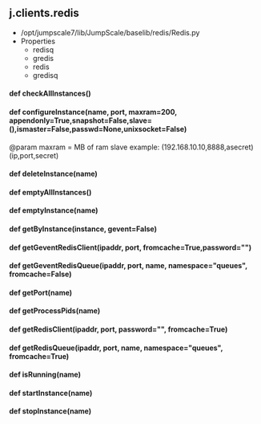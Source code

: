 ## j.clients.redis

- /opt/jumpscale7/lib/JumpScale/baselib/redis/Redis.py
- Properties
    - redisq
    - gredis
    - redis
    - gredisq

    

#### def checkAllInstances() 

#### def configureInstance(name, port, maxram=200, appendonly=True,snapshot=False,slave=(),ismaster=False,passwd=None,unixsocket=False) 

@param maxram = MB of ram
slave example: (192.168.10.10,8888,asecret)   (ip,port,secret)

#### def deleteInstance(name) 

#### def emptyAllInstances() 

#### def emptyInstance(name) 

#### def getByInstance(instance, gevent=False) 

#### def getGeventRedisClient(ipaddr, port, fromcache=True,password="") 

#### def getGeventRedisQueue(ipaddr, port, name, namespace="queues", fromcache=False) 

#### def getPort(name) 

#### def getProcessPids(name) 

#### def getRedisClient(ipaddr, port, password="", fromcache=True) 

#### def getRedisQueue(ipaddr, port, name, namespace="queues", fromcache=True) 

#### def isRunning(name) 

#### def startInstance(name) 

#### def stopInstance(name) 

